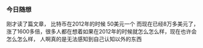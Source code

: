 ### 今日随想

刚才读了篇文章， 比特币在2012年的时候 50美元一个 而现在已经8万多美元了，涨了1600多倍，很多人都在想着如果在2012年的时候就怎么怎么样，现在也许会怎么怎么样，
人啊真的是无法感知到自己认知以外的东西
